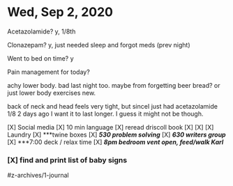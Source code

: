 # Wed, Sep 2, 2020
Acetazolamide? y, 1/8th

Clonazepam? y, just needed sleep and forgot meds
(prev night)

Went to bed on time? y

Pain management for today?

achy lower body. bad last night too. maybe from forgetting beer bread? or just lower body exercises new.

back of neck and head feels very tight, but sinceI just had acetazolamide 1/8 2 days ago I want it to last longer. I guess it might not be though. 

[X] Social media
[X] 10 min language
[X] reread driscoll book
[X] [X] [X] Laundry
[X] ***twine boxes
[X] ***530 problem solving***
[X] ***630 writers group***
[X] ***7:00 deck / relax time
[X] ***8pm bedroom vent open, feed/walk Karl***
### [X] find and print list of baby signs


#z-archives/1-journal